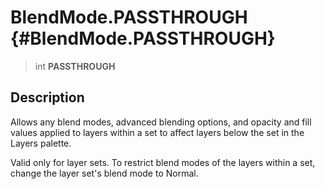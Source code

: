 BlendMode.PASSTHROUGH {#BlendMode.PASSTHROUGH}
=====================

> int **PASSTHROUGH**

Description
-----------

Allows any blend modes, advanced blending options, and opacity and fill
values applied to layers within a set to affect layers below the set in
the Layers palette.

Valid only for layer sets. To restrict blend modes of the layers within
a set, change the layer set\'s blend mode to Normal.
